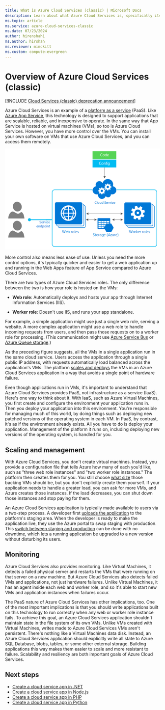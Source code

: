 ```yaml
---
title: What is Azure Cloud Services (classic) | Microsoft Docs
description: Learn about what Azure Cloud Services is, specifically its design to support applications that are scalable, reliable, and inexpensive to operate.
ms.topic: article
ms.service: azure-cloud-services-classic
ms.date: 07/23/2024
author: hirenshah1
ms.author: hirshah
ms.reviewer: mimckitt
ms.custom: compute-evergreen
---
```


# Overview of Azure Cloud Services (classic)

[!INCLUDE [Cloud Services (classic) deprecation announcement](includes/deprecation-announcement.md)]

Azure Cloud Services is an example of a [platform as a service](https://azure.microsoft.com/overview/what-is-paas/) (PaaS). Like [Azure App Service](../app-service/overview.md), this technology is designed to support applications that are scalable, reliable, and inexpensive to operate. In the same way that App Service is hosted on virtual machines (VMs), so too is Azure Cloud Services. However, you have more control over the VMs. You can install your own software on VMs that use Azure Cloud Services, and you can access them remotely.

![Azure Cloud Services diagram](./media/cloud-services-choose-me/diagram.png)

More control also means less ease of use. Unless you need the more control options, it's typically quicker and easier to get a web application up and running in the Web Apps feature of App Service compared to Azure Cloud Services.

There are two types of Azure Cloud Services roles. The only difference between the two is how your role is hosted on the VMs:

* **Web role**: Automatically deploys and hosts your app through Internet Information Services (IIS).

* **Worker role**: Doesn't use IIS, and runs your app standalone.

For example, a simple application might use just a single web role, serving a website. A more complex application might use a web role to handle incoming requests from users, and then pass those requests on to a worker role for processing. (This communication might use [Azure Service Bus](../service-bus-messaging/service-bus-messaging-overview.md) or [Azure Queue storage](../storage/common/storage-introduction.md).)

As the preceding figure suggests, all the VMs in a single application run in the same cloud service. Users access the application through a single public IP address, with requests automatically load balanced across the application's VMs. The platform [scales and deploys](cloud-services-how-to-scale-portal.md) the VMs in an Azure Cloud Services application in a way that avoids a single point of hardware failure.

Even though applications run in VMs, it's important to understand that Azure Cloud Services provides PaaS, not infrastructure as a service (IaaS). Here's one way to think about it. With IaaS, such as Azure Virtual Machines, you first create and configure the environment your application runs in. Then you deploy your application into this environment. You're responsible for managing much of this world, by doing things such as deploying new patched versions of the operating system in each VM. In PaaS, by contrast, it's as if the environment already exists. All you have to do is deploy your application. Management of the platform it runs on, including deploying new versions of the operating system, is handled for you.

## Scaling and management
With Azure Cloud Services, you don't create virtual machines. Instead, you provide a configuration file that tells Azure how many of each you'd like, such as "three web role instances" and "two worker role instances." The platform then creates them for you. You still choose [what size](cloud-services-sizes-specs.md) those backing VMs should be, but you don't explicitly create them yourself. If your application needs to handle a greater load, you can ask for more VMs, and Azure creates those instances. If the load decreases, you can shut down those instances and stop paying for them.

An Azure Cloud Services application is typically made available to users via a two-step process. A developer first [uploads the application](cloud-services-how-to-create-deploy-portal.md) to the platform's staging area. When the developer is ready to make the application live, they use the Azure portal to swap staging with production. This [switch between staging and production](cloud-services-how-to-manage-portal.md#swap-deployments-to-promote-a-staged-deployment-to-production) can be done with no downtime, which lets a running application be upgraded to a new version without disturbing its users.

## Monitoring
Azure Cloud Services also provides monitoring. Like Virtual Machines, it detects a failed physical server and restarts the VMs that were running on that server on a new machine. But Azure Cloud Services also detects failed VMs and applications, not just hardware failures. Unlike Virtual Machines, it has an agent inside each web and worker role, and so it's able to start new VMs and application instances when failures occur.

The PaaS nature of Azure Cloud Services has other implications, too. One of the most important implications is that you should write applications built on this technology to run correctly when any web or worker role instance fails. To achieve this goal, an Azure Cloud Services application shouldn't maintain state in the file system of its own VMs. Unlike VMs created with Virtual Machines, writes made to Azure Cloud Services VMs aren't persistent. There's nothing like a Virtual Machines data disk. Instead, an Azure Cloud Services application should explicitly write all state to Azure SQL Database, blobs, tables, or some other external storage. Building applications this way makes them easier to scale and more resistant to failure. Scalability and resiliency are both important goals of Azure Cloud Services.

## Next steps
* [Create a cloud service app in .NET](cloud-services-dotnet-get-started.md) 
* [Create a cloud service app in Node.js](cloud-services-nodejs-develop-deploy-app.md) 
* [Create a cloud service app in PHP](cloud-services-php-create-web-role.md) 
* [Create a cloud service app in Python](cloud-services-python-ptvs.md)






